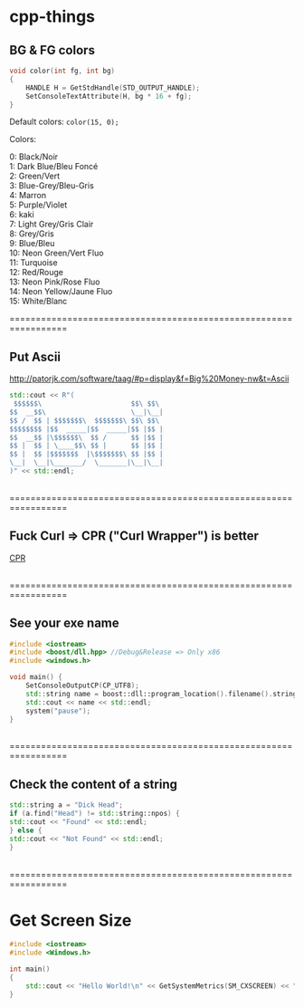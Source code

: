 # cpp-things

## BG & FG colors

```cpp
void color(int fg, int bg)
{
    HANDLE H = GetStdHandle(STD_OUTPUT_HANDLE);
    SetConsoleTextAttribute(H, bg * 16 + fg);
}
```
Default colors: `color(15, 0);`

Colors:

0: Black/Noir<br>
1: Dark Blue/Bleu Foncé<br>
2: Green/Vert<br>
3: Blue-Grey/Bleu-Gris<br>
4: Marron<br>
5: Purple/Violet<br>
6: kaki<br>
7: Light Grey/Gris Clair<br>
8: Grey/Gris<br>
9: Blue/Bleu<br>
10: Neon Green/Vert Fluo<br>
11: Turquoise<br>
12: Red/Rouge<br>
13: Neon Pink/Rose Fluo<br>
14: Neon Yellow/Jaune Fluo<br>
15: White/Blanc<br>

=================================================================<br>
## Put Ascii

http://patorjk.com/software/taag/#p=display&f=Big%20Money-nw&t=Ascii

```cpp
std::cout << R"(
 $$$$$$\                      $$\ $$\ 
$$  __$$\                     \__|\__|
$$ /  $$ | $$$$$$$\  $$$$$$$\ $$\ $$\ 
$$$$$$$$ |$$  _____|$$  _____|$$ |$$ |
$$  __$$ |\$$$$$$\  $$ /      $$ |$$ |
$$ |  $$ | \____$$\ $$ |      $$ |$$ |
$$ |  $$ |$$$$$$$  |\$$$$$$$\ $$ |$$ |
\__|  \__|\_______/  \_______|\__|\__|
)" << std::endl;
```
<br>
=================================================================<br>

## Fuck Curl => CPR ("Curl Wrapper") is better

[CPR](https://github.com/libcpr/cpr)

<br>
=================================================================<br>

## See your exe name

```cpp
#include <iostream>
#include <boost/dll.hpp> //Debug&Release => Only x86
#include <windows.h>

void main() {
    SetConsoleOutputCP(CP_UTF8);
    std::string name = boost::dll::program_location().filename().string();
	std::cout << name << std::endl;
    system("pause");
}
```
<br>
=================================================================<br>

## Check the content of a string

```cpp
std::string a = "Dick Head";
if (a.find("Head") != std::string::npos) {
std::cout << "Found" << std::endl;
} else {
std::cout << "Not Found" << std::endl;
}
```

<br>
=================================================================<br>

# Get Screen Size

```cpp
#include <iostream>
#include <Windows.h>

int main()
{
    std::cout << "Hello World!\n" << GetSystemMetrics(SM_CXSCREEN) << "x" << GetSystemMetrics(SM_CYSCREEN) << std::endl;
}
```
